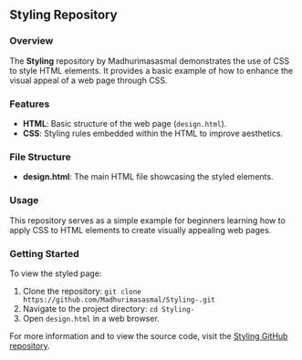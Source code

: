 ## Styling Repository

### Overview
The **Styling** repository by Madhurimasasmal demonstrates the use of CSS to style HTML elements. It provides a basic example of how to enhance the visual appeal of a web page through CSS.

### Features
- **HTML**: Basic structure of the web page (`design.html`).
- **CSS**: Styling rules embedded within the HTML to improve aesthetics.

### File Structure
- **design.html**: The main HTML file showcasing the styled elements.

### Usage
This repository serves as a simple example for beginners learning how to apply CSS to HTML elements to create visually appealing web pages.

### Getting Started
To view the styled page:
1. Clone the repository: `git clone https://github.com/Madhurimasasmal/Styling-.git`
2. Navigate to the project directory: `cd Styling-`
3. Open `design.html` in a web browser.

For more information and to view the source code, visit the [Styling GitHub repository](https://github.com/Madhurimasasmal/Styling-).
